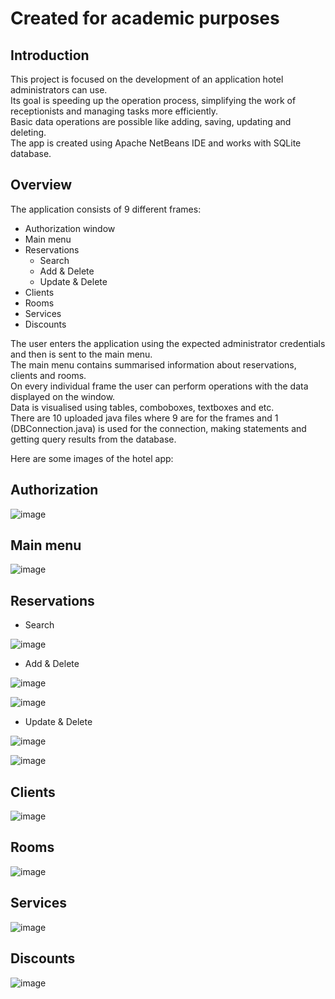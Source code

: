 # Created for academic purposes

## Introduction

This project is focused on the development of an application hotel administrators can use.\
Its goal is speeding up the operation process, simplifying the work of receptionists and managing tasks more efficiently.\
Basic data operations are possible like adding, saving, updating and deleting.\
The app is created using Apache NetBeans IDE and works with SQLite database.

## Overview

The application consists of 9 different frames:
* Authorization window
* Main menu
* Reservations
  * Search
  * Add & Delete
  * Update & Delete
* Clients
* Rooms
* Services
* Discounts

The user enters the application using the expected administrator credentials and then is sent to the main menu.\
The main menu contains summarised information about reservations, clients and rooms.\
On every individual frame the user can perform operations with the data displayed on the window.\
Data is visualised using tables, comboboxes, textboxes and etc.\
There are 10 uploaded java files where 9 are for the frames and 1 (DBConnection.java) is used for the connection, making statements and getting query results from the database.



Here are some images of the hotel app:

## Authorization
![image](https://user-images.githubusercontent.com/80641156/111791781-37743280-88cc-11eb-9fd1-8c8205d8c1e6.png)



## Main menu
![image](https://user-images.githubusercontent.com/80641156/111793184-b1f18200-88cd-11eb-9704-1bd56519f3e7.png)



## Reservations
* Search

![image](https://user-images.githubusercontent.com/80641156/111793869-5bd10e80-88ce-11eb-8d3b-653860cc0e0a.png)


* Add & Delete

![image](https://user-images.githubusercontent.com/80641156/111795061-866f9700-88cf-11eb-956a-2584616c9ba0.png)

![image](https://user-images.githubusercontent.com/80641156/111795256-ae5efa80-88cf-11eb-8c7b-1f950b6b5c3b.png)


* Update & Delete

![image](https://user-images.githubusercontent.com/80641156/111795703-1f061700-88d0-11eb-8bf9-eb5fdc8db8b8.png)

![image](https://user-images.githubusercontent.com/80641156/111795834-39d88b80-88d0-11eb-949d-6db94a89ce0e.png)



## Clients
![image](https://user-images.githubusercontent.com/80641156/111795980-5ffe2b80-88d0-11eb-8ffb-4629c0aaf346.png)



## Rooms
![image](https://user-images.githubusercontent.com/80641156/111796173-93d95100-88d0-11eb-8a85-3b86ecc36296.png)



## Services
![image](https://user-images.githubusercontent.com/80641156/111796310-bc614b00-88d0-11eb-9056-a9d3880931e7.png)



## Discounts
![image](https://user-images.githubusercontent.com/80641156/111796645-0ba77b80-88d1-11eb-86fb-08237c750823.png)


